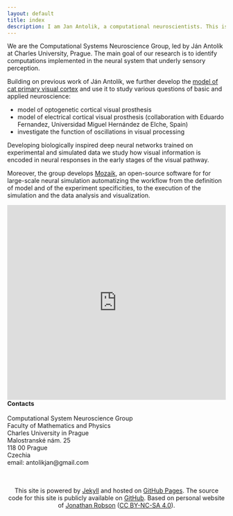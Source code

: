 ```yaml
---
layout: default
title: index
description: I am Jan Antolik, a computational neuroscientists. This is my homepage with my publications, active projects, and project proposals for anybody interested.
---
```


We are the Computational Systems Neuroscience Group, led by Ján Antolík at Charles University, Prague. The main goal of our research is to identify computations implemented in the neural system that underly sensory perception.

Building on previous work of Ján Antolík, we further develop the <a href="https://www.biorxiv.org/content/10.1101/416156v4">model of cat primary visual cortex</a> and use it to study various questions of basic and applied neuroscience:

- model of optogenetic cortical visual prosthesis
- model of electrical cortical visual prosthesis (collaboration with Eduardo Fernandez, Universidad Miguel Hernández de Elche, Spain)
- investigate the function of oscillations in visual processing


Developing biologically inspired deep neural networks trained on experimental and simulated data we study how visual information is encoded in neural responses in the early stages of the visual pathway.

Moreover, the group develops [Mozaik](/software.html), an open-source software for for large-scale neural simulation automatizing the workflow from the definition of model and of the experiment specificities, to the execution of the simulation and the data analysis and visualization.



<div>
    <div style="display:inline-block, width:60%">
        <div class="mapouter">
            <div class="gmap_canvas">
                <iframe src="https://www.google.com/maps/embed?pb=!1m14!1m8!1m3!1d2559.8947125084264!2d14.4006772!3d50.0882581!3m2!1i1024!2i768!4f13.1!3m3!1m2!1s0x0%3A0xdbc36558fd05ccd7!2sUniverzita%20Karlova%2C%20Matematicko-fyzik%C3%A1ln%C3%AD%20fakulta%2C%20Informatick%C3%A1%20sekce!5e0!3m2!1sit!2scz!4v1614553843320!5m2!1sit!2scz" height="450" style="border:0; width:100%" allowfullscreen="" loading="lazy"></iframe> 
            </div>
        </div>
    <div style="width:30%, padding-left:50px, display:inline-block">
        <b>Contacts</b>
        <br>
        <br>
        Computational System Neuroscience Group <br>
        Faculty of Mathematics and Physics<br>
        Charles University in Prague<br>
        Malostranské nám. 25<br>
        118 00 Prague<br>
        Czechia<br>
        email: antolikjan@gmail.com
    </div>
</div>

<br>
<br>

<p align='center'>This site is powered by <a href="http://jekyllrb.com/">Jekyll</a> and hosted on
<a href="https://pages.github.com/">GitHub Pages</a>. The source code for this site is publicly available on
<a href="https://github.com/">GitHub</a>. Based on personal website of <a href="http://jnrbsn.com/">Jonathan Robson</a> (<a href="http://creativecommons.org/licenses/by-nc-sa/4.0/" >CC BY-NC-SA 4.0</a>).</p>

